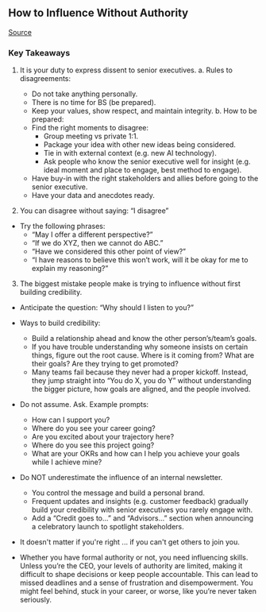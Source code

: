 ## How to Influence Without Authority
[Source](https://levelupwithethanevans.substack.com/p/how-to-influence-without-authority?utm_source=cross-post&publication_id=1638029&post_id=145511494&utm_campaign=341480&isFreemail=true&r=1mw6q&triedRedirect=true&utm_medium=email)

### Key Takeaways

1. It is your duty to express dissent to senior executives.
  a. Rules to disagreements:
    * Do not take anything personally.
    * There is no time for BS (be prepared).
    * Keep your values, show respect, and maintain integrity.
  b. How to be prepared:
    * Find the right moments to disagree:
      * Group meeting vs private 1:1.
      * Package your idea with other new ideas being considered.
      * Tie in with external context (e.g. new AI technology).
      * Ask people who know the senior executive well for insight (e.g. ideal moment and place to engage, best method to engage).
   * Have buy-in with the right stakeholders and allies before going to the senior executive.
   * Have your data and anecdotes ready.

2. You can disagree without saying: “I disagree”
  * Try the following phrases:
    * “May I offer a different perspective?”
    * “If we do XYZ, then we cannot do ABC.”
    * “Have we considered this other point of view?”
    * “I have reasons to believe this won’t work, will it be okay for me to explain my reasoning?”

3. The biggest mistake people make is trying to influence without first building credibility.
  * Anticipate the question: “Why should I listen to you?”
  * Ways to build credibility:
    * Build a relationship ahead and know the other person’s/team’s goals.
    * If you have trouble understanding why someone insists on certain things, figure out the root cause. Where is it coming from? What are their goals? Are they trying to get promoted?
    * Many teams fail because they never had a proper kickoff. Instead, they jump straight into “You do X, you do Y” without understanding the bigger picture, how goals are aligned, and the people involved.
  * Do not assume. Ask. Example prompts:
    * How can I support you?
    * Where do you see your career going?
    * Are you excited about your trajectory here?
    * Where do you see this project going?
    * What are your OKRs and how can I help you achieve your goals while I achieve mine?
  * Do NOT underestimate the influence of an internal newsletter.
    * You control the message and build a personal brand.
    * Frequent updates and insights (e.g. customer feedback) gradually build your credibility with senior executives you rarely engage with.
    * Add a “Credit goes to…” and “Advisors…” section when announcing a celebratory launch to spotlight stakeholders.

* It doesn't matter if you're right ... if you can't get others to join you.

* Whether you have formal authority or not, you need influencing skills. Unless you’re the CEO, your levels of authority are limited, making it difficult to shape decisions or keep people accountable. This can lead to missed deadlines and a sense of frustration and disempowerment. You might feel behind, stuck in your career, or worse, like you’re never taken seriously.
